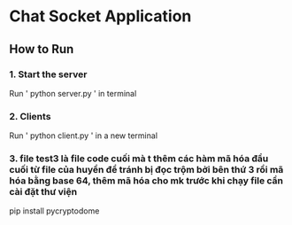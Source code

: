 # Chat Socket Application
 
## How to Run
### 1. Start the server 
Run ' python server.py ' in terminal
### 2. Clients
Run ' python client.py ' in a new terminal
### 3. file test3 là file code cuối mà t thêm các hàm mã hóa đầu cuối từ file của huyền để tránh bị đọc trộm bởi bên thứ 3 rồi mã hóa bằng base 64, thêm mã hóa cho mk trước khi chạy file cần cài đặt thư viện
pip install pycryptodome
